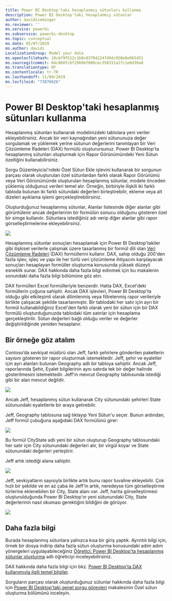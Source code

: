```yaml
---
title: Power BI Desktop'taki hesaplanmış sütunları kullanma
description: Power BI Desktop'taki hesaplanmış sütunlar
author: davidiseminger
ms.reviewer: ''
ms.service: powerbi
ms.subservice: powerbi-desktop
ms.topic: conceptual
ms.date: 05/07/2019
ms.author: davidi
LocalizationGroup: Model your data
ms.openlocfilehash: 10c6f9f512c1b8c837842247d9dc928e8e065451
ms.sourcegitcommit: 64c860fcbf2969bf089cec358331a1fc1e0d39a8
ms.translationtype: HT
ms.contentlocale: tr-TR
ms.lasthandoff: 11/09/2019
ms.locfileid: "73876626"
---
```

# <a name="using-calculated-columns-in-power-bi-desktop"></a>Power BI Desktop'taki hesaplanmış sütunları kullanma
Hesaplanmış sütunları kullanarak modelinizdeki tablolara yeni veriler ekleyebilirsiniz. Ancak bir veri kaynağından yeni sütununuza değer sorgulamak ve yüklemek yerine sütunun değerlerini tanımlayan bir Veri Çözümleme İfadeleri (DAX) formülü oluşturursunuz. Power BI Desktop'ta hesaplanmış sütunları oluşturmak için Rapor Görünümündeki Yeni Sütun özelliğini kullanabilirsiniz.

Sorgu Düzenleyicisi'ndeki Özel Sütun Ekle işlevini kullanarak bir sorgunun parçası olarak oluşturulan özel sütunlardan farklı olarak Rapor Görünümü veya Veri Görünümünde oluşturulan hesaplanmış sütunlar, modele önceden yüklemiş olduğunuz verileri temel alır. Örneğin, birbiriyle ilişkili iki farklı tabloda bulunan iki farklı sütundaki değerleri birleştirebilir, ekleme veya alt dizeleri ayıklama işlemi gerçekleştirebilirsiniz.

Oluşturduğunuz hesaplanmış sütunlar, Alanlar listesinde diğer alanlar gibi görüntülenir ancak değerlerinin bir formülün sonucu olduğunu gösteren özel bir simge kullanılır. Sütunlara istediğiniz adı verip diğer alanlar gibi rapor görselleştirmelerine ekleyebilirsiniz.

![](media/desktop-calculated-columns/calccolinpbid_fields.png)

Hesaplanmış sütunlar sonuçları hesaplamak için Power BI Desktop'takiler gibi ilişkisel verilerle çalışmak üzere tasarlanmış bir formül dili olan [Veri Çözümleme İfadeleri](https://msdn.microsoft.com/library/gg413422.aspx) (DAX) formüllerini kullanır. DAX, sahip olduğu 200'den fazla işlev, işleç ve yapı ile her türlü veri çözümleme ihtiyacını karşılayacak sonuçları hesaplayan formüller oluşturma konusunda yüksek düzeyli esneklik sunar. DAX hakkında daha fazla bilgi edinmek için bu makalenin sonundaki daha fazla bilgi bölümüne göz atın.

DAX formülleri Excel formülleriyle benzerdir. Hatta DAX, Excel'deki formüllerin çoğuna sahiptir. Ancak DAX işlevleri, Power BI Desktop'ta olduğu gibi etkileşimli olarak dilimlenmiş veya filtrelenmiş rapor verileriyle birlikte çalışacak şekilde tasarlanmıştır. Bir tablodaki her satır için ayrı bir formül kullanabildiğiniz Excel'den farklı olarak yeni bir sütun için bir DAX formülü oluşturduğunuzda tablodaki tüm satırlar için hesaplama gerçekleştirilir. Sütun değerleri bağlı olduğu veriler ve değerler değiştirildiğinde yeniden hesaplanır.

## <a name="lets-look-at-an-example"></a>Bir örneğe göz atalım
Contoso’da sevkiyat müdürü olan Jeff, farklı şehirlere gönderilen paketlerin sayısını gösteren bir rapor oluşturmak istemektedir. Jeff, şehir ve eyaletler için ayrı alanları bulunan Geography adlı bir tabloya sahiptir. Ancak Jeff, raporlarında Şehir, Eyalet bilgilerinin aynı satırda tek bir değer halinde gösterilmesini istemektedir. Jeff'in mevcut Geography tablosunda istediği gibi bir alan mevcut değildir.

![](media/desktop-calculated-columns/calccolinpbid_cityandstatefields.png)

Ancak Jeff, hesaplanmış sütun kullanarak City sütunundaki şehirleri State sütunundaki eyaletlerle bir araya getirebilir.

Jeff, Geography tablosuna sağ tıklayıp Yeni Sütun'u seçer. Bunun ardından, Jeff formül çubuğuna aşağıdaki DAX formülünü girer:

![](media/desktop-calculated-columns/calccolinpbid_formula.png)

Bu formül CityState adlı yeni bir sütun oluşturup Geography tablosundaki her satır için City sütunundaki değerleri alır, bir virgül koyar ve State sütunundaki değerleri yerleştirir.

Jeff artık istediği alana sahiptir.

![](media/desktop-calculated-columns/calccolinpbid_citystatefield.png)

Jeff, sevkiyatların sayısıyla birlikte artık bunu rapor tuvaline ekleyebilir. Çok hızlı bir şekilde ve en az çaba ile Jeff’in artık, neredeyse tüm görselleştirme türlerine eklenebilen bir City, State alanı var. Jeff, harita görselleştirmesi oluşturulduğunda Power BI Desktop'ın yeni sütunundaki City, State değerlerinin nasıl okuması gerektiğini bildiğini de görüyor.

![](media/desktop-calculated-columns/calccolinpbid_citystatemap.png)

## <a name="learn-more"></a>Daha fazla bilgi
Burada hesaplanmış sütunlara yalnızca kısa bir giriş yaptık. Ayrıntılı bilgi için, örnek bir dosya indirip daha fazla sütun oluşturma konusundaki adım adım yönergeleri uygulayabileceğiniz [Öğretici: Power BI Desktop'ta hesaplanmış sütunlar oluşturma](desktop-tutorial-create-calculated-columns.md) adlı öğreticiyi inceleyebilirsiniz. 

DAX hakkında daha fazla bilgi için bkz. [Power BI Desktop'ta DAX kullanımıyla ilgili temel bilgiler](desktop-quickstart-learn-dax-basics.md).

Sorguların parçası olarak oluşturduğunuz sütunlar hakkında daha fazla bilgi için [Power BI Desktop'taki genel sorgu görevleri](desktop-common-query-tasks.md) makalesinin Özel sütun oluşturma bölümünü inceleyin.  

